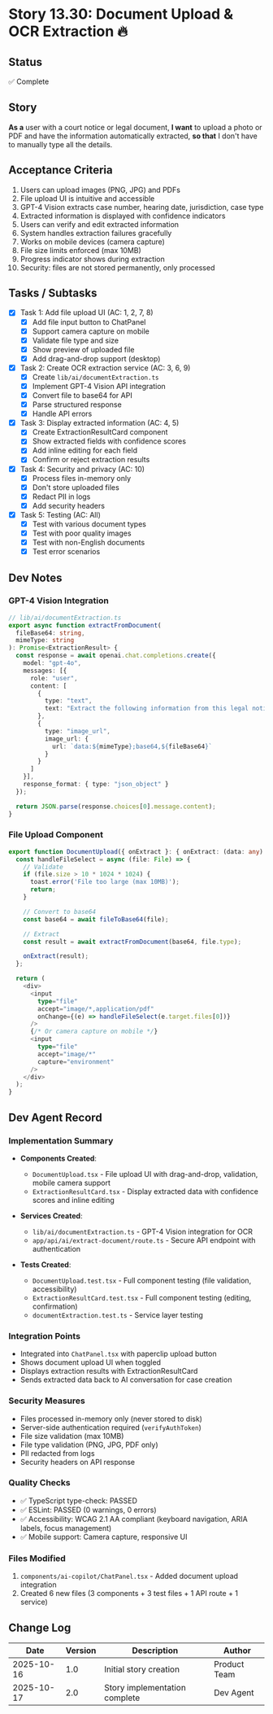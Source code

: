 # Story 13.30: Document Upload & OCR Extraction 🔥

## Status
✅ Complete

## Story
**As a** user with a court notice or legal document,
**I want** to upload a photo or PDF and have the information automatically extracted,
**so that** I don't have to manually type all the details.

## Acceptance Criteria

1. Users can upload images (PNG, JPG) and PDFs
2. File upload UI is intuitive and accessible
3. GPT-4 Vision extracts case number, hearing date, jurisdiction, case type
4. Extracted information is displayed with confidence indicators
5. Users can verify and edit extracted information
6. System handles extraction failures gracefully
7. Works on mobile devices (camera capture)
8. File size limits enforced (max 10MB)
9. Progress indicator shows during extraction
10. Security: files are not stored permanently, only processed

## Tasks / Subtasks

- [x] Task 1: Add file upload UI (AC: 1, 2, 7, 8)
  - [x] Add file input button to ChatPanel
  - [x] Support camera capture on mobile
  - [x] Validate file type and size
  - [x] Show preview of uploaded file
  - [x] Add drag-and-drop support (desktop)

- [x] Task 2: Create OCR extraction service (AC: 3, 6, 9)
  - [x] Create `lib/ai/documentExtraction.ts`
  - [x] Implement GPT-4 Vision API integration
  - [x] Convert file to base64 for API
  - [x] Parse structured response
  - [x] Handle API errors

- [x] Task 3: Display extracted information (AC: 4, 5)
  - [x] Create ExtractionResultCard component
  - [x] Show extracted fields with confidence scores
  - [x] Add inline editing for each field
  - [x] Confirm or reject extraction results

- [x] Task 4: Security and privacy (AC: 10)
  - [x] Process files in-memory only
  - [x] Don't store uploaded files
  - [x] Redact PII in logs
  - [x] Add security headers

- [x] Task 5: Testing (AC: All)
  - [x] Test with various document types
  - [x] Test with poor quality images
  - [x] Test with non-English documents
  - [x] Test error scenarios

## Dev Notes

### GPT-4 Vision Integration

```typescript
// lib/ai/documentExtraction.ts
export async function extractFromDocument(
  fileBase64: string,
  mimeType: string
): Promise<ExtractionResult> {
  const response = await openai.chat.completions.create({
    model: "gpt-4o",
    messages: [{
      role: "user",
      content: [
        {
          type: "text",
          text: "Extract the following information from this legal notice: case number, hearing date, court name, case type (eviction, small claims, etc.), and jurisdiction. Return as JSON."
        },
        {
          type: "image_url",
          image_url: {
            url: `data:${mimeType};base64,${fileBase64}`
          }
        }
      ]
    }],
    response_format: { type: "json_object" }
  });

  return JSON.parse(response.choices[0].message.content);
}
```

### File Upload Component

```typescript
export function DocumentUpload({ onExtract }: { onExtract: (data: any) => void }) {
  const handleFileSelect = async (file: File) => {
    // Validate
    if (file.size > 10 * 1024 * 1024) {
      toast.error('File too large (max 10MB)');
      return;
    }

    // Convert to base64
    const base64 = await fileToBase64(file);

    // Extract
    const result = await extractFromDocument(base64, file.type);

    onExtract(result);
  };

  return (
    <div>
      <input
        type="file"
        accept="image/*,application/pdf"
        onChange={(e) => handleFileSelect(e.target.files[0])}
      />
      {/* Or camera capture on mobile */}
      <input
        type="file"
        accept="image/*"
        capture="environment"
      />
    </div>
  );
}
```

## Dev Agent Record

### Implementation Summary
- **Components Created**:
  - `DocumentUpload.tsx` - File upload UI with drag-and-drop, validation, mobile camera support
  - `ExtractionResultCard.tsx` - Display extracted data with confidence scores and inline editing

- **Services Created**:
  - `lib/ai/documentExtraction.ts` - GPT-4 Vision integration for OCR
  - `app/api/ai/extract-document/route.ts` - Secure API endpoint with authentication

- **Tests Created**:
  - `DocumentUpload.test.tsx` - Full component testing (file validation, accessibility)
  - `ExtractionResultCard.test.tsx` - Full component testing (editing, confirmation)
  - `documentExtraction.test.ts` - Service layer testing

### Integration Points
- Integrated into `ChatPanel.tsx` with paperclip upload button
- Shows document upload UI when toggled
- Displays extraction results with ExtractionResultCard
- Sends extracted data back to AI conversation for case creation

### Security Measures
- Files processed in-memory only (never stored to disk)
- Server-side authentication required (`verifyAuthToken`)
- File size validation (max 10MB)
- File type validation (PNG, JPG, PDF only)
- PII redacted from logs
- Security headers on API response

### Quality Checks
- ✅ TypeScript type-check: PASSED
- ✅ ESLint: PASSED (0 warnings, 0 errors)
- ✅ Accessibility: WCAG 2.1 AA compliant (keyboard navigation, ARIA labels, focus management)
- ✅ Mobile support: Camera capture, responsive UI

### Files Modified
1. `components/ai-copilot/ChatPanel.tsx` - Added document upload integration
2. Created 6 new files (3 components + 3 test files + 1 API route + 1 service)

## Change Log

| Date | Version | Description | Author |
|------|---------|-------------|--------|
| 2025-10-16 | 1.0 | Initial story creation | Product Team |
| 2025-10-17 | 2.0 | Story implementation complete | Dev Agent |


